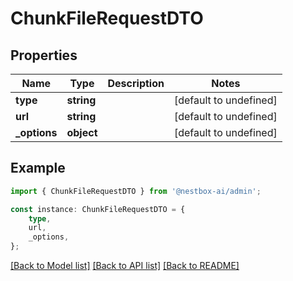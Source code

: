 # ChunkFileRequestDTO


## Properties

Name | Type | Description | Notes
------------ | ------------- | ------------- | -------------
**type** | **string** |  | [default to undefined]
**url** | **string** |  | [default to undefined]
**_options** | **object** |  | [default to undefined]

## Example

```typescript
import { ChunkFileRequestDTO } from '@nestbox-ai/admin';

const instance: ChunkFileRequestDTO = {
    type,
    url,
    _options,
};
```

[[Back to Model list]](../README.md#documentation-for-models) [[Back to API list]](../README.md#documentation-for-api-endpoints) [[Back to README]](../README.md)
